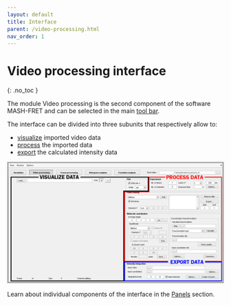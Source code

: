 ```yaml
---
layout: default
title: Interface
parent: /video-processing.html
nav_order: 1
---
```


# Video processing interface
{: .no_toc }

The module Video processing is the second component of the software MASH-FRET and can be selected in the main 
[tool bar](../Getting_started.html#interface).

The interface can be divided into three subunits that respectively allow to:
* <u>visualize</u> imported video data
* <u>process</u> the imported data
* <u>export</u> the calculated intensity data

<a href="../assets/images/gui/interface-video-processing.png"><img src="../assets/images/gui/interface-video-processing.png" /></a>

Learn about individual components of the interface in the 
[Panels](panels.html) section.

